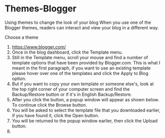 # Themes-Blogger


Using themes to change the look of your blog
When you use one of the Blogger themes, readers can interact and view your blog in a different way.

Choose a theme
1. https://www.blogger.com/
2. Once in the blog dashboard, click the Template menu.
3. Still in the Template menu, scroll your mouse and find a number of template options that have been provided by Blogger.com. This is what I meant in the first paragraph, if you want to use an existing template please hover over one of the templates and click the Apply to Blog option.
4. But if you want to copy your own template or someone else's, look at the top right corner of your computer screen and find the Backup/Restore button or if it's in English Backup/Restore.
5. After you click the button, a popup window will appear as shown below. To continue click the Browse button.
6. You will be asked to select the template file that you downloaded earlier, if you have found it, click the Open button.
7. You will be returned to the popup window earlier, then click the Upload button.
8. 
